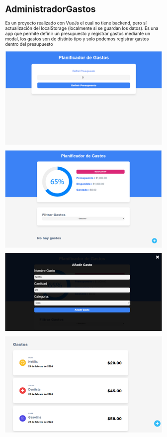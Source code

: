 # AdministradorGastos
Es un proyecto realizado con VueJs el cual no tiene backend, pero sí actualización del localStorage (localmente si se guardan los datos). Es una app que permite definir un presupuesto y registrar gastos mediante un modal, los gastos son de distinto tipo y solo podemos registrar gastos dentro del presupuesto

![Imagen](/src/assets/img1.png)


![Imagen](/src/assets/img2.png)


![Imagen](/src/assets/img3.png)


![Imagen](/src/assets/img4.png)